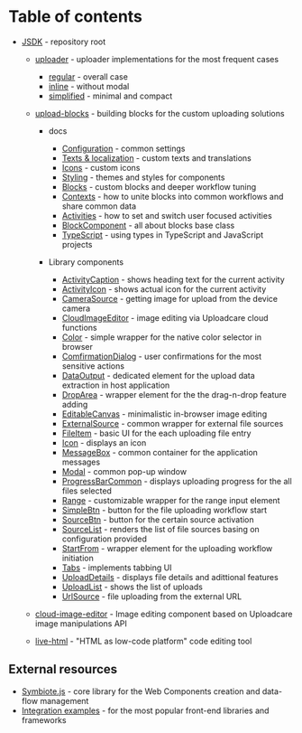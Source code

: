 # Table of contents

- [JSDK](./) - repository root

  - [uploader](./uploader/) - uploader implementations for the most frequent cases
    - [regular](./uploader/regular/) - overall case
    - [inline](./uploader/inline/) - without modal
    - [simplified](./uploader/simplified/) - minimal and compact

  - [upload-blocks](./upload-blocks/) - building blocks for the custom uploading solutions

    - docs
      - [Configuration](./upload-blocks/docs/configuration/) - common settings
      - [Texts & localization](./upload-blocks/docs/texts/) - custom texts and translations
      - [Icons](./upload-blocks/docs/icons/) - custom icons
      - [Styling](./upload-blocks/docs/styling/) - themes and styles for components
      - [Blocks](./upload-blocks/docs/blocks/) - custom blocks and deeper workflow tuning
      - [Contexts](./upload-blocks/docs/contexts/) - how to unite blocks into common workflows and share common data
      - [Activities](./upload-blocks/docs/activities/) - how to set and switch user focused activities
      - [BlockComponent](./upload-blocks/docs/block-component/) - all about blocks base class
      - [TypeScript](./upload-blocks/docs/typescript/) - using types in TypeScript and JavaScript projects

    - Library components
      - [ActivityCaption](./upload-blocks/ActivityCaption/) - shows heading text for the current activity
      - [ActivityIcon](./upload-blocks/ActivityIcon/) - shows actual icon for the current activity
      - [CameraSource](./upload-blocks/CameraSource/) - getting image for upload from the device camera
      - [CloudImageEditor](./upload-blocks/CloudImageEditor/) - image editing via Uploadcare cloud functions
      - [Color](./upload-blocks/Color/) - simple wrapper for the native color selector in browser
      - [ComfirmationDialog](./upload-blocks/ConfirmationDialog/) - user confirmations for the most sensitive actions
      - [DataOutput](./upload-blocks/DataOutput/) - dedicated element for the upload data extraction in host application
      - [DropArea](./upload-blocks/DropArea/) - wrapper element for the the drag-n-drop feature adding
      - [EditableCanvas](./upload-blocks/EditableCanvas/) - minimalistic in-browser image editing
      - [ExternalSource](./upload-blocks/ExternalSource/) - common wrapper for external file sources
      - [FileItem](./upload-blocks/FileItem/) - basic UI for the each uploading file entry
      - [Icon](./upload-blocks/Icon/) - displays an icon
      - [MessageBox](./upload-blocks/MessageBox/) - common container for the application messages
      - [Modal](./upload-blocks/Modal/) - common pop-up window
      - [ProgressBarCommon](./upload-blocks/ProgressBarCommon/) - displays uploading progress for the all files selected
      - [Range](./upload-blocks/Range/) - customizable wrapper for the range input element
      - [SimpleBtn](./upload-blocks/SimpleBtn/) - button for the file uploading workflow start
      - [SourceBtn](./upload-blocks/SourceBtn/) - button for the certain source activation
      - [SourceList](./upload-blocks/SourceList/) - renders the list of file sources basing on configuration provided
      - [StartFrom](./upload-blocks/StartFrom/) - wrapper element for the uploading workflow initiation
      - [Tabs](./upload-blocks/Tabs/) - implements tabbing UI
      - [UploadDetails](./upload-blocks/UploadDetails/) - displays file details and adittional features
      - [UploadList](./upload-blocks/UploadList/) - shows the list of uploads
      - [UrlSource](./upload-blocks/UrlSource/) - file uploading from the external URL
  - [cloud-image-editor]() - Image editing component based on Uploadcare image manipulations API
  - [live-html]() - "HTML as low-code platform" code editing tool

## External resources

* [Symbiote.js](https://github.com/symbiotejs/symbiote.js) - core library for the Web Components creation and data-flow management
* [Integration examples](https://github.com/uploadcare/upload-blocks-examples) - for the most popular front-end libraries and frameworks
